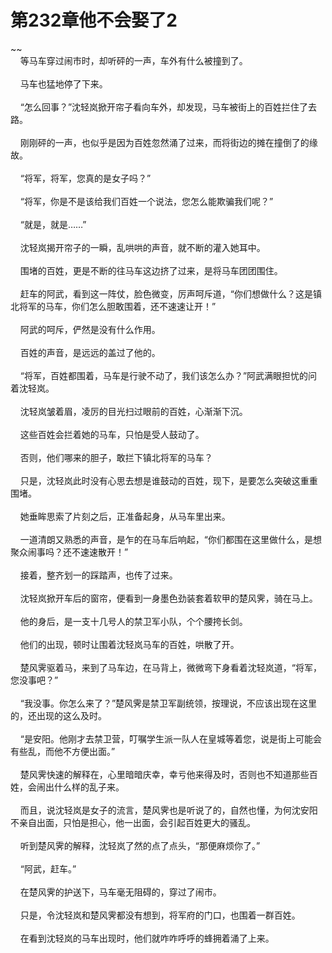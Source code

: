 # 第232章他不会娶了2
~~<br>&nbsp;&nbsp;&nbsp;&nbsp;等马车穿过闹市时，却听砰的一声，车外有什么被撞到了。<br><br>&nbsp;&nbsp;&nbsp;&nbsp;马车也猛地停了下来。<br><br>&nbsp;&nbsp;&nbsp;&nbsp;“怎么回事？”沈轻岚掀开帘子看向车外，却发现，马车被街上的百姓拦住了去路。<br><br>&nbsp;&nbsp;&nbsp;&nbsp;刚刚砰的一声，也似乎是因为百姓忽然涌了过来，而将街边的摊在撞倒了的缘故。<br><br>&nbsp;&nbsp;&nbsp;&nbsp;“将军，将军，您真的是女子吗？”<br><br>&nbsp;&nbsp;&nbsp;&nbsp;“将军，你是不是该给我们百姓一个说法，您怎么能欺骗我们呢？”<br><br>&nbsp;&nbsp;&nbsp;&nbsp;“就是，就是……”<br><br>&nbsp;&nbsp;&nbsp;&nbsp;沈轻岚揭开帘子的一瞬，乱哄哄的声音，就不断的灌入她耳中。<br><br>&nbsp;&nbsp;&nbsp;&nbsp;围堵的百姓，更是不断的往马车这边挤了过来，是将马车团团围住。<br><br>&nbsp;&nbsp;&nbsp;&nbsp;赶车的阿武，看到这一阵仗，脸色微变，厉声呵斥道，“你们想做什么？这是镇北将军的马车，你们怎么胆敢围着，还不速速让开！”<br><br>&nbsp;&nbsp;&nbsp;&nbsp;阿武的呵斥，俨然是没有什么作用。<br><br>&nbsp;&nbsp;&nbsp;&nbsp;百姓的声音，是远远的盖过了他的。<br><br>&nbsp;&nbsp;&nbsp;&nbsp;“将军，百姓都围着，马车是行驶不动了，我们该怎么办？”阿武满眼担忧的问着沈轻岚。<br><br>&nbsp;&nbsp;&nbsp;&nbsp;沈轻岚皱着眉，凌厉的目光扫过眼前的百姓，心渐渐下沉。<br><br>&nbsp;&nbsp;&nbsp;&nbsp;这些百姓会拦着她的马车，只怕是受人鼓动了。<br><br>&nbsp;&nbsp;&nbsp;&nbsp;否则，他们哪来的胆子，敢拦下镇北将军的马车？<br><br>&nbsp;&nbsp;&nbsp;&nbsp;只是，沈轻岚此时没有心思去想是谁鼓动的百姓，现下，是要怎么突破这重重围堵。<br><br>&nbsp;&nbsp;&nbsp;&nbsp;她垂眸思索了片刻之后，正准备起身，从马车里出来。<br><br>&nbsp;&nbsp;&nbsp;&nbsp;一道清朗又熟悉的声音，是乍的在马车后响起，“你们都围在这里做什么，是想聚众闹事吗？还不速速散开！”<br><br>&nbsp;&nbsp;&nbsp;&nbsp;接着，整齐划一的踩踏声，也传了过来。<br><br>&nbsp;&nbsp;&nbsp;&nbsp;沈轻岚掀开车后的窗帘，便看到一身墨色劲装套着软甲的楚风霁，骑在马上。<br><br>&nbsp;&nbsp;&nbsp;&nbsp;他的身后，是一支十几号人的禁卫军小队，个个腰挎长剑。<br><br>&nbsp;&nbsp;&nbsp;&nbsp;他们的出现，顿时让围着沈轻岚马车的百姓，哄散了开。<br><br>&nbsp;&nbsp;&nbsp;&nbsp;楚风霁驱着马，来到了马车边，在马背上，微微弯下身看着沈轻岚道，“将军，您没事吧？”<br><br>&nbsp;&nbsp;&nbsp;&nbsp;“我没事。你怎么来了？”楚风霁是禁卫军副统领，按理说，不应该出现在这里的，还出现的这么及时。<br><br>&nbsp;&nbsp;&nbsp;&nbsp;“是安阳。他刚才去禁卫营，叮嘱学生派一队人在皇城等着您，说是街上可能会有些乱，而他不方便出面。”<br><br>&nbsp;&nbsp;&nbsp;&nbsp;楚风霁快速的解释在，心里暗暗庆幸，幸亏他来得及时，否则也不知道那些百姓，会闹出什么样的乱子来。<br><br>&nbsp;&nbsp;&nbsp;&nbsp;而且，说沈轻岚是女子的流言，楚风霁也是听说了的，自然也懂，为何沈安阳不亲自出面，只怕是担心，他一出面，会引起百姓更大的骚乱。<br><br>&nbsp;&nbsp;&nbsp;&nbsp;听到楚风霁的解释，沈轻岚了然的点了点头，“那便麻烦你了。”<br><br>&nbsp;&nbsp;&nbsp;&nbsp;“阿武，赶车。”<br><br>&nbsp;&nbsp;&nbsp;&nbsp;在楚风霁的护送下，马车毫无阻碍的，穿过了闹市。<br><br>&nbsp;&nbsp;&nbsp;&nbsp;只是，令沈轻岚和楚风霁都没有想到，将军府的门口，也围着一群百姓。<br><br>&nbsp;&nbsp;&nbsp;&nbsp;在看到沈轻岚的马车出现时，他们就咋咋呼呼的蜂拥着涌了上来。<br><br>
                    

<script>_fwqdsqadxfw()</script>
<div><script>_dfwf1dw();</script></div>
<div><script>_dfwf1agdw();</script></div>
                
